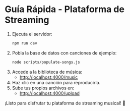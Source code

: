 # Guía Rápida - Plataforma de Streaming

1. Ejecuta el servidor:
   ```bash
   npm run dev
   ```
2. Pobla la base de datos con canciones de ejemplo:
   ```bash
   node scripts/populate-songs.js
   ```
3. Accede a la biblioteca de música:
   - [http://localhost:4000/music](http://localhost:4000/music)
4. Haz clic en una canción para reproducirla.
5. Sube tus propios archivos en:
   - [http://localhost:4000/upload](http://localhost:4000/upload)

¡Listo para disfrutar tu plataforma de streaming musical! 🎵 